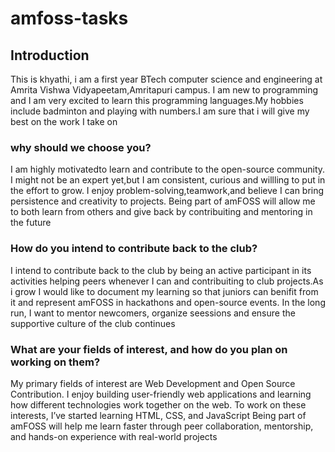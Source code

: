 # amfoss-tasks
## Introduction
This is khyathi, i am a first year BTech computer science and engineering at Amrita Vishwa Vidyapeetam,Amritapuri campus. I am new to programming and I am very excited to learn this programming languages.My hobbies include badminton and playing with numbers.I am sure that i will give my best on the work I take on
### why should we choose you?
I am highly motivatedto learn and contribute to the open-source community. I might not be an expert yet,but I am consistent, curious and willling to put in the effort to grow. I enjoy problem-solving,teamwork,and believe I can bring persistence and creativity to projects. Being part of amFOSS will allow me to both learn from others and give back by contribuiting and mentoring in the future
### How do you intend to contribute back to the club?
I intend to contribute back to the club by being an active participant in its activities helping peers whenever I can and contribuiting to club projects.As i grow I would like to document my learning so that juniors can benifit from it and represent amFOSS in hackathons and open-source events. In the long run, I want to mentor newcomers, organize seessions and ensure the supportive culture of the club continues
### What are your fields of interest, and how do you plan on working on them?
My primary fields of interest are Web Development and Open Source Contribution. I enjoy building user-friendly web applications and learning how different technologies work together on the web. To work on these interests, I’ve started learning HTML, CSS, and JavaScript Being part of amFOSS will help me learn faster through peer collaboration, mentorship, and hands-on experience with real-world projects
